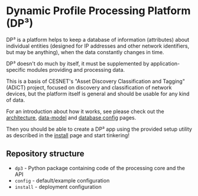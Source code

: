 # Dynamic Profile Processing Platform (DP³)

DP³ is a platform helps to keep a database of information (attributes) about individual
entities (designed for IP addresses and other network identifiers, but may be anything),
when the data constantly changes in time.

DP³ doesn't do much by itself, it must be supplemented by application-specific modules providing
and processing data.

This is a basis of CESNET's "Asset Discovery Classification and Tagging" (ADiCT) project,
focused on discovery and classification of network devices,
but the platform itself is general and should be usable for any kind of data.

For an introduction about how it works, see please check out the 
[architecture](architecture.md), [data-model](data_model.md) 
and [database config](configuration/db_entities.md) pages.

Then you should be able to create a DP³ app using the provided setup utility as described in the [install](install.md) page and start tinkering!

## Repository structure

* `dp3` - Python package containing code of the processing core and the API
* `config` - default/example configuration
* `install` - deployment configuration

